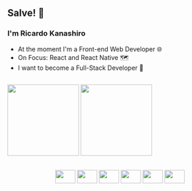 ## Salve! 👋

### I'm Ricardo Kanashiro

- At the moment I'm a Front-end Web Developer 🌐
- On Focus: React and React Native 🗺️
- I want to become a Full-Stack Developer 🔭

##

<div>
    <img height='160em' src='https://github-readme-stats.vercel.app/api?username=ricardokanashiro&layout=compact&theme=dark&show_icons=true'>
    <img height='160em' src='https://github-readme-stats.vercel.app/api/top-langs/?username=ricardokanashiro&layout=compact&theme=tokyonight'>
</div>

##

<div align="center">
    <img src="https://cdn.jsdelivr.net/gh/devicons/devicon/icons/javascript/javascript-original.svg" height='30' width="45px" />
    <img src="https://cdn.jsdelivr.net/gh/devicons/devicon/icons/html5/html5-original.svg" height='30' width="45px"/>
    <img src="https://cdn.jsdelivr.net/gh/devicons/devicon/icons/css3/css3-original.svg" height='30' width="45px" />
    <img src="https://cdn.jsdelivr.net/gh/devicons/devicon/icons/sass/sass-original.svg" height='30' width="45px" />
    <img src="https://cdn.jsdelivr.net/gh/devicons/devicon/icons/tailwindcss/tailwindcss-plain.svg" height='30' width="45px" />
    <img src="https://cdn.jsdelivr.net/gh/devicons/devicon/icons/figma/figma-original.svg" height='30' width="45px" />
</div>
